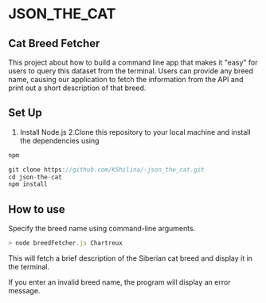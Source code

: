 #  JSON_THE_CAT
## Cat Breed Fetcher
 This project about how to build a command line app that makes it "easy" for users to query this dataset from the terminal. Users can provide any breed name, causing our application to fetch the information from the API and print out a short description of that breed.
## Set Up
1. Install Node.js
2.Clone this repository to your local machine and install the dependencies using 
```javascript
npm
```
```javascript
git clone https://github.com/KShilina/-json_the_cat.git
cd json-the-cat
npm install
```
## How to use
Specify the breed name using command-line arguments.
```javascript
> node breedFetcher.js Chartreux
```
This will fetch a brief description of the Siberian cat breed and display it in the terminal.

If you enter an invalid breed name, the program will display an error message.
